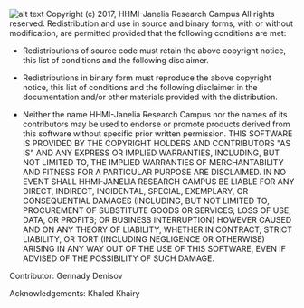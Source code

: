 ![alt text](https://cloud.githubusercontent.com/assets/1093770/24422906/2ba9caae-13c9-11e7-9177-c54f5c2c1f62.png)
Copyright (c) 2017, HHMI-Janelia Research Campus All rights reserved.
Redistribution and use in source and binary forms, with or without modification, are permitted provided that the following conditions are met:
* Redistributions of source code must retain the above copyright
  notice, this list of conditions and the following disclaimer.
  
* Redistributions in binary form must reproduce the above copyright
  notice, this list of conditions and the following disclaimer in the
  documentation and/or other materials provided with the distribution.
  
* Neither the name HHMI-Janelia Research Campus nor the
  names of its contributors may be used to endorse or promote products
  derived from this software without specific prior written permission.
THIS SOFTWARE IS PROVIDED BY THE COPYRIGHT HOLDERS AND CONTRIBUTORS "AS IS" AND ANY EXPRESS OR IMPLIED WARRANTIES, INCLUDING, BUT NOT LIMITED TO, THE IMPLIED WARRANTIES OF MERCHANTABILITY AND FITNESS FOR A PARTICULAR PURPOSE ARE DISCLAIMED. IN NO EVENT SHALL HHMI-JANELIA RESEARCH CAMPUS BE LIABLE FOR ANY DIRECT, INDIRECT, INCIDENTAL, SPECIAL, EXEMPLARY, OR CONSEQUENTIAL DAMAGES (INCLUDING, BUT NOT LIMITED TO, PROCUREMENT OF SUBSTITUTE GOODS OR SERVICES; LOSS OF USE, DATA, OR PROFITS; OR BUSINESS INTERRUPTION) HOWEVER CAUSED AND ON ANY THEORY OF LIABILITY, WHETHER IN CONTRACT, STRICT LIABILITY, OR TORT (INCLUDING NEGLIGENCE OR OTHERWISE) ARISING IN ANY WAY OUT OF THE USE OF THIS SOFTWARE, EVEN IF ADVISED OF THE POSSIBILITY OF SUCH DAMAGE.

Contributor: Gennady Denisov

Acknowledgements: Khaled Khairy
